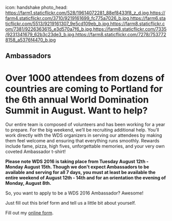 icon: handshake
photo_head: https://farm1.staticflickr.com/528/19614072281_88ef8433f8_z_d.jpg,https://farm4.staticflickr.com/3710/9219161699_fc775a7026_b.jpg,https://farm6.staticflickr.com/5513/9219161307_9e5cd109eb_b.jpg,https://farm8.staticflickr.com/7381/9226363615_e3d570a7f6_b.jpg,https://farm8.staticflickr.com/7335/9231341679_62b3c23de3_b.jpg,https://farm8.staticflickr.com/7278/7537728158_a5376f4470_b.jpg

## Ambassadors

<!--###Applications for 2015 WDS Ambassador positions are now closed but thanks for your interest. Keep doing amazing things and please apply next year when applications become available for WDS 2016!
-->

# Over 1000 attendees from dozens of countries are coming to Portland for the 6th annual World Domination Summit in August. Want to help?

<div class="zig-zags_blue"></div>

Our entire team is composed of volunteers and has been working for a year to prepare. For the big weekend, we’ll be recruiting additional help. You’ll work directly with the WDS organizers in serving our attendees by making them feel welcome and ensuring that everything runs smoothly. Rewards include fame, pizza, high fives, unforgettable memories, and your very own coveted Ambassador t-shirt! 

**Please note WDS 2016 is taking place from Tuesday August 12th - Monday August 15th. Though we don't expect Ambassadors to be available and serving for all 7 days, you must at least be available the entire weekend of August 12th - 14th and for an orientation the evening of Monday, August 8th.**

So, you want to apply to be a WDS 2016 Ambassador? Awesome! 

Just fill out this brief form and tell us a little bit about yourself. 

<div class="line-canvas"></div>

<div id="wufoo-k1qb9rtw1jhaxfo">
Fill out my <a href="https://worlddominationsummit.wufoo.com/forms/k1qb9rtw1jhaxfo">online form</a>.
</div>
<script type="text/javascript">var k1qb9rtw1jhaxfo;(function(d, t) {
var s = d.createElement(t), options = {
'userName':'worlddominationsummit',
'formHash':'k1qb9rtw1jhaxfo',
'autoResize':true,
'height':'2434',
'async':true,
'host':'wufoo.com',
'header':'show',
'ssl':true};
s.src = ('https:' == d.location.protocol ? 'https://' : 'http://') + 'www.wufoo.com/scripts/embed/form.js';
s.onload = s.onreadystatechange = function() {
var rs = this.readyState; if (rs) if (rs != 'complete') if (rs != 'loaded') return;
try { k1qb9rtw1jhaxfo = new WufooForm();k1qb9rtw1jhaxfo.initialize(options);k1qb9rtw1jhaxfo.display(); } catch (e) {}};
var scr = d.getElementsByTagName(t)[0], par = scr.parentNode; par.insertBefore(s, scr);
})(document, 'script');</script>

